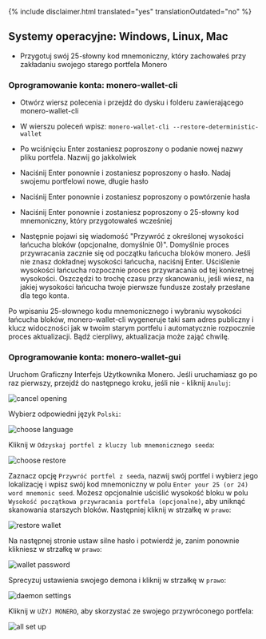 {% include disclaimer.html translated="yes" translationOutdated="no" %}

## Systemy operacyjne:  Windows, Linux, Mac

- Przygotuj swój 25-słowny kod mnemoniczny, który zachowałeś przy zakładaniu swojego starego portfela Monero

### Oprogramowanie konta:  monero-wallet-cli

- Otwórz wiersz polecenia i przejdź do dysku i folderu zawierającego monero-wallet-cli

- W wierszu poleceń wpisz: `monero-wallet-cli --restore-deterministic-wallet`

- Po wciśnięciu Enter zostaniesz poproszony o podanie nowej nazwy pliku portfela. Nazwij go jakkolwiek

- Naciśnij Enter ponownie i zostaniesz poproszony o hasło. Nadaj swojemu portfelowi nowe, długie hasło

- Naciśnij Enter ponownie i zostaniesz poproszony o powtórzenie hasła

- Naciśnij Enter ponownie i zostaniesz poproszony o 25-słowny kod mnemoniczny, który przygotowałeś wcześniej

-  Następnie pojawi się wiadomość "Przywróć z określonej wysokości łańcucha bloków (opcjonalne, domyślnie 0)". Domyślnie proces przywracania zacznie się od początku łańcucha bloków monero. Jeśli nie znasz dokładnej wysokości łańcucha, naciśnij Enter. Uściślenie wysokości łańcucha rozpocznie proces przywracania od tej konkretnej wysokości. Oszczędzi to trochę czasu przy skanowaniu, jeśli wiesz, na jakiej wysokości łańcucha twoje pierwsze fundusze zostały przesłane dla tego konta.

Po wpisaniu 25-słownego kodu mnemonicznego i wybraniu wysokości łańcucha bloków, monero-wallet-cli wygeneruje taki sam adres publiczny i klucz widoczności jak w twoim starym portfelu i automatycznie rozpocznie proces aktualizacji. Bądź cierpliwy, aktualizacja może zająć chwilę.

### Oprogramowanie konta:  monero-wallet-gui

Uruchom Graficzny Interfejs Użytkownika Monero. Jeśli uruchamiasz go po raz pierwszy, przejdź do następnego kroku, jeśli nie - kliknij `Anuluj`:

![cancel opening](/img/resources/user-guides/en/restore_account/cancel-opening.png)

Wybierz odpowiedni język `Polski`:

![choose language](/img/resources/user-guides/en/restore_account/choose-language.png)

Kliknij w `Odzyskaj portfel z kluczy lub mnemonicznego seeda`:

![choose restore](/img/resources/user-guides/en/restore_account/choose-restore.png)

Zaznacz opcję `Przywróć portfel z seeda`, nazwij swój portfel i wybierz jego lokalizację i wpisz swój kod mnemoniczny w polu `Enter your 25 (or 24) word mnemonic seed`. Możesz opcjonalnie uściślić wysokość bloku w polu `Wysokość początkowa przywracania portfela (opcjonalne)`, aby uniknąć skanowania starszych bloków. Następniej kliknij w strzałkę w `prawo`:

![restore wallet](/img/resources/user-guides/en/restore_account/restore-wallet.png)

Na następnej stronie ustaw silne hasło i potwierdź je, zanim ponownie klikniesz w strzałkę w `prawo`:

![wallet password](/img/resources/user-guides/en/restore_account/wallet-password.png)

Sprecyzuj ustawienia swojego demona i kliknij w strzałkę w `prawo`:

![daemon settings](/img/resources/user-guides/en/restore_account/daemon-settings.png)

Kliknij w `UŻYJ MONERO`, aby skorzystać ze swojego przywróconego portfela:

![all set up](/img/resources/user-guides/en/restore_account/all-set-up.png)
